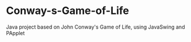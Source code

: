 # Conway-s-Game-of-Life
Java project based on John Conway's Game of Life, using JavaSwing and PApplet
